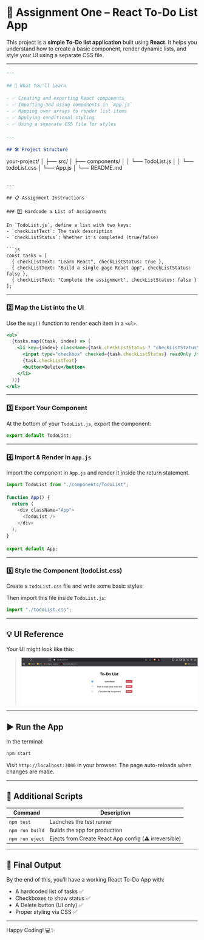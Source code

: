 # 📌 Assignment One – React To-Do List App

This project is a **simple To-Do list application** built using **React**. It helps you understand how to create a basic component, render dynamic lists, and style your UI using a separate CSS file.


---

```md
---

## 🧠 What You'll Learn

- ✅ Creating and exporting React components  
- ✅ Importing and using components in `App.js`  
- ✅ Mapping over arrays to render list items  
- ✅ Applying conditional styling  
- ✅ Using a separate CSS file for styles  

---

## 🛠️ Project Structure

```

your-project/
│
├── src/
│   ├── components/
│   │   └── TodoList.js
│   │   └── todoList.css
│   └── App.js
│
└── README.md

````

---

## 📋 Assignment Instructions

### 1️⃣ Hardcode a List of Assignments

In `TodoList.js`, define a list with two keys:  
- `checkListText`: The task description  
- `checkListStatus`: Whether it's completed (true/false)

```js
const tasks = [
  { checkListText: "Learn React", checkListStatus: true },
  { checkListText: "Build a single page React app", checkListStatus: false },
  { checkListText: "Complete the assignment", checkListStatus: false }
];
````

---

### 2️⃣ Map the List into the UI

Use the `map()` function to render each item in a `<ul>`.

```jsx
<ul>
  {tasks.map((task, index) => (
    <li key={index} className={task.checkListStatus ? "checkListStatus" : ""}>
      <input type="checkbox" checked={task.checkListStatus} readOnly />
      {task.checkListText}
      <button>Delete</button>
    </li>
  ))}
</ul>
```

---

### 3️⃣ Export Your Component

At the bottom of your `TodoList.js`, export the component:

```js
export default TodoList;
```

---

### 4️⃣ Import & Render in `App.js`

Import the component in `App.js` and render it inside the return statement.

```js
import TodoList from "./components/TodoList";

function App() {
  return (
    <div className="App">
      <TodoList />
    </div>
  );
}

export default App;
```

---

### 5️⃣ Style the Component (todoList.css)

Create a `todoList.css` file and write some basic styles:

Then import this file inside `TodoList.js`:

```js
import "./todoList.css";
```

---

## 💡 UI Reference

Your UI might look like this:

> ![UI reference](image.png)

---

## ▶️ Run the App

In the terminal:

```bash
npm start
```

Visit `http://localhost:3000` in your browser. The page auto-reloads when changes are made.

---

## 🧪 Additional Scripts

| Command         | Description                                           |
| --------------- | ----------------------------------------------------- |
| `npm test`      | Launches the test runner                              |
| `npm run build` | Builds the app for production                         |
| `npm run eject` | Ejects from Create React App config (⚠️ irreversible) |

---

## 🚀 Final Output

By the end of this, you’ll have a working React To-Do App with:

* A hardcoded list of tasks ✅
* Checkboxes to show status ✅
* A Delete button (UI only) ✅
* Proper styling via CSS ✅

---

Happy Coding! 💻✨

```
